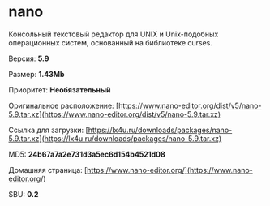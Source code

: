 # nano

Консольный текстовый редактор для UNIX и Unix-подобных операционных систем, основанный на библиотеке curses.

Версия: **5.9**

Размер: **1.43Mb**

Приоритет: **Необязательный**

Оригинальное расположение: [https://www.nano-editor.org/dist/v5/nano-5.9.tar.xz](https://www.nano-editor.org/dist/v5/nano-5.9.tar.xz)

Ссылка для загрузки: [https://lx4u.ru/downloads/packages/nano-5.9.tar.xz](https://lx4u.ru/downloads/packages/nano-5.9.tar.xz)

MD5: **24b67a7a2e731d3a5ec6d154b4521d08**

Домашняя страница: [https://www.nano-editor.org/](https://www.nano-editor.org/)

SBU: **0.2**